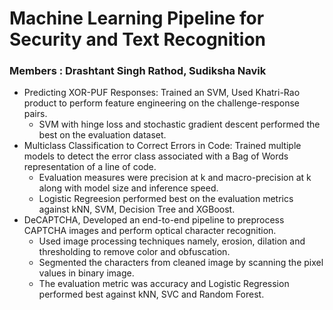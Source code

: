 # Machine Learning Pipeline for Security and Text Recognition
### Members : Drashtant Singh Rathod, Sudiksha Navik
+ Predicting XOR-PUF Responses: Trained an SVM, Used Khatri-Rao product to perform feature engineering on the challenge-response pairs.
  + SVM with hinge loss and stochastic gradient descent performed the best on the evaluation dataset.
+ Multiclass Classification to Correct Errors in Code: Trained multiple models to detect the error class associated with a Bag of Words representation of a line of code.
  + Evaluation measures were precision at k and macro-precision at k along with model size and inference speed.
  +  Logistic Regreesion performed best on the evaluation metrics against kNN, SVM, Decision Tree and XGBoost.
+ DeCAPTCHA, Developed an end-to-end pipeline to preprocess CAPTCHA images and perform optical character recognition.
  +  Used image processing techniques namely, erosion, dilation and thresholding to remove color and obfuscation.
  +  Segmented the characters from cleaned image by scanning the pixel values in binary image.
  + The evaluation metric was accuracy and Logistic Regression performed best against kNN, SVC and Random Forest.
